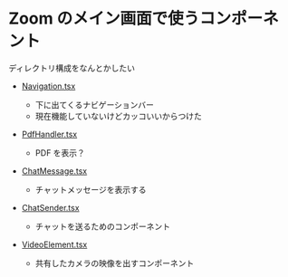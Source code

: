 # Zoom のメイン画面で使うコンポーネント

ディレクトリ構成をなんとかしたい


- [Navigation.tsx](Navigation.tsx)
    - 下に出てくるナビゲーションバー
    - 現在機能していないけどカッコいいからつけた

- [PdfHandler.tsx](PdfHandler.tsx)
    - PDF を表示？

- [ChatMessage.tsx](ChatMessage.tsx)
    - チャットメッセージを表示する

- [ChatSender.tsx](ChatSender.tsx)
    - チャットを送るためのコンポーネント

- [VideoElement.tsx](VideoElement.tsx)
    - 共有したカメラの映像を出すコンポーネント



